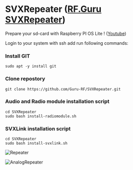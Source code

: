 # SVXRepeater ([RF.Guru SVXRepeater](https://rf.guru/2023-k-041))

Prepare your sd-card with Raspberry PI OS Lite ! ([Youtube](https://www.youtube.com/watch?v=vxmO_a5WNI8))

Login to your system with ssh add run following commands:

### Install GIT  ###
```console
sudo apt -y install git
```

### Clone repostory ###
```console
git clone https://github.com/Guru-RF/SVXRepeater.git
```

### Audio and Radio module installation script ###
```console
cd SVXRepeater
sudo bash install-radiomodule.sh
```

### SVXLink installation script ###
```console
cd SVXRepeater
sudo bash install-svxlink.sh
```

![Repeater](https://github.com/Guru-RF/SVXRepeater/assets/1251767/4aa1bf80-950f-438d-8c1b-d43717d0cd16)

![AnalogRepeater](https://github.com/Guru-RF/SVXRepeater/assets/1251767/49bf4307-1073-4b24-97b6-01a902c9a692)
